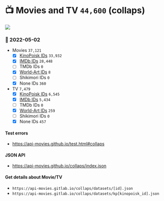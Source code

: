 # :tv: Movies and TV `44,600` (collaps)

<a href="https://API-Movies.github.io"><img src="https://API-Movies.github.io/banner.png?cache"></a>

### :date: 2022-05-02
- Movies `37,121`
  - [x] <a href="https://API-Movies.github.io/collaps/movie_kinopoisk_ids.json">KinoPoisk IDs</a> `33,932`
  - [x] <a href="https://API-Movies.github.io/collaps/movie_imdb_ids.json">IMDb IDs</a> `28,448`
  - [ ] TMDb IDs `0`
  - [x] <a href="https://API-Movies.github.io/collaps/movie_world_art_ids.json">World-Art IDs</a> `8`
  - [ ] Shikimori IDs `0`
  - [x] None IDs `360`
- TV `7,479`
  - [x] <a href="https://API-Movies.github.io/collaps/tv_kinopoisk_ids.json">KinoPoisk IDs</a> `6,545`
  - [x] <a href="https://API-Movies.github.io/collaps/tv_imdb_ids.json">IMDb IDs</a> `5,434`
  - [ ] TMDb IDs `0`
  - [x] <a href="https://API-Movies.github.io/collaps/tv_world_art_ids.json">World-Art IDs</a> `259`
  - [ ] Shikimori IDs `0`
  - [x] None IDs `457`
#### Test errors
- <a href='https://api-movies.github.io/test.html#collaps'>https://api-movies.github.io/test.html#collaps</a>
#### JSON API
- <a href='https://api-movies.github.io/collaps/index.json'>https://api-movies.github.io/collaps/index.json</a>
#### Get details about Movie/TV
- `https://api-movies.gitlab.io/collaps/datasets/[id].json`
- `https://api-movies.gitlab.io/collaps/datasets/kp[kinopoisk_id].json`
